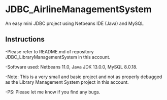 # JDBC_AirlineManagementSystem
An easy mini JDBC project using Netbeans IDE (Java) and MySQL

## Instructions

-Please refer to README.md of repository JDBC_LibraryManagementSystem in this account.

-Software used: Netbeans 11.0, Java JDK 13.0.0, MySQL 8.0.18.

-Note: This is a very small and basic project and not as properly debugged as the Library Management System project in this account.

-PS: Please let me know if you find any bugs.
